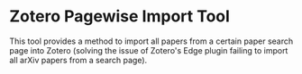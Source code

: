 # Zotero Pagewise Import Tool 
  This tool provides a method to import all papers from a certain paper search page into Zotero (solving the issue of Zotero's Edge plugin failing to import all arXiv papers from a search page).
